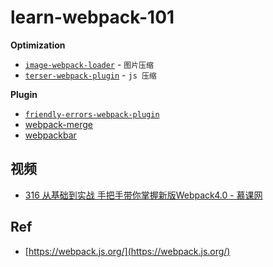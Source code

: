 # learn-webpack-101

**Optimization**

* [`image-webpack-loader`](https://github.com/tcoopman/image-webpack-loader) - `图片压缩`
* [`terser-webpack-plugin`](https://github.com/webpack-contrib/terser-webpack-plugin) - `js 压缩`

**Plugin**

* [`friendly-errors-webpack-plugin`](https://github.com/geowarin/friendly-errors-webpack-plugin)
* [webpack-merge](https://github.com/survivejs/webpack-merge)
* [webpackbar](https://github.com/unjs/webpackbar)

## 视频

* [316 从基础到实战 手把手带你掌握新版Webpack4.0 - 慕课网](./imooc-316/)

## Ref

* [https://webpack.js.org/](https://webpack.js.org/)